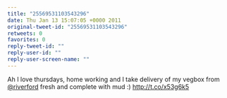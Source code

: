 ```yaml
---
title: "25569531103543296"
date: Thu Jan 13 15:07:05 +0000 2011
original-tweet-id: "25569531103543296"
retweets: 0
favorites: 0
reply-tweet-id: ""
reply-user-id: ""
reply-user-screen-name: ""
---
```

Ah I love thursdays, home working and I take delivery of my vegbox from <a href="https://twitter.com/riverford">@riverford</a> fresh and complete with mud :) http://t.co/x53g6k5
